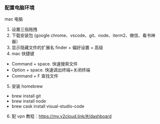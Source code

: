 ### 配置电脑环境

mac 电脑

1. 设置三指拖拽
2. 下载安装包 (google chrome、vscode、git、node、iterm2、微信、看书神器）
3. 显示隐藏文件的扩展名  finder + 偏好设置 + 高级
4. mac 快捷键
  - Command + space.    快速搜索文件
  - Option + space.     快速调出终端+关闭终端
  - Command + F 查找文件
5. 安装 homebrew
  - brew install git
  - brew install node
  - brew cask install visual-studio-code
6. 配 vpn 教程：https://my.v2cloud.link/#/dashboard